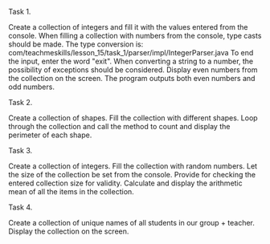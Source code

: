 Task 1.

Create a collection of integers and fill it with the values entered from the console.
When filling a collection with numbers from the console, type casts should be made.
The type conversion is: 
com/teachmeskills/lesson_15/task_1/parser/impl/IntegerParser.java
To end the input, enter the word "exit".
When converting a string to a number, the possibility of exceptions should be considered.
Display even numbers from the collection on the screen.
The program outputs both even numbers and odd numbers.

Task 2.

Create a collection of shapes.
Fill the collection with different shapes.
Loop through the collection and call the method to count and display the perimeter of each shape.

Task 3.

Create a collection of integers.
Fill the collection with random numbers.
Let the size of the collection be set from the console.
Provide for checking the entered collection size for validity.
Calculate and display the arithmetic mean of all the items in the collection.

Task 4.

Create a collection of unique names of all students in our group + teacher.
Display the collection on the screen.
